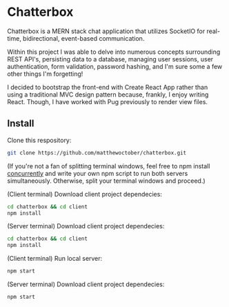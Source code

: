 # Chatterbox

Chatterbox is a MERN stack chat application that utilizes SocketIO for real-time, bidirectional, event-based communication.

Within this project I was able to delve into numerous concepts surrounding REST API's, persisting data to a database, managing user sessions, user authentication, form validation, password hashing, and I'm sure some a few other things I'm forgetting!

I decided to bootstrap the front-end with Create React App rather than using a traditional MVC design pattern because, frankly, I enjoy writing React. Though, I have worked with Pug previously to render view files.

## Install

Clone this respository:

```bash
git clone https://github.com/matthewoctober/chatterbox.git
```

(If you're not a fan of splitting terminal windows, feel free to npm install [concurrently](https://www.npmjs.com/package/concurrently) and write your own npm script to run both servers simultaneously. Otherwise, split your terminal windows and proceed.)

(Client terminal) Download client project dependecies:

```bash
cd chatterbox && cd client
npm install
```

(Server terminal) Download client project dependecies:

```bash
cd chatterbox && cd client
npm install
```

(Client terminal) Run local server:

```bash
npm start
```

(Server terminal) Download client project dependecies:

```bash
npm start
```
